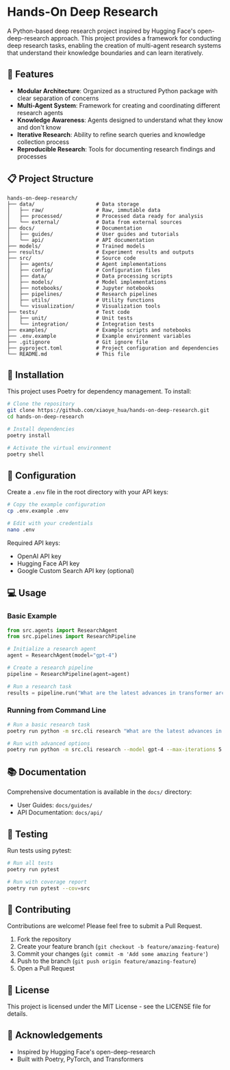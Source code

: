 # Hands-On Deep Research

A Python-based deep research project inspired by Hugging Face's open-deep-research approach. This project provides a framework for conducting deep research tasks, enabling the creation of multi-agent research systems that understand their knowledge boundaries and can learn iteratively.

## 🚀 Features

- **Modular Architecture**: Organized as a structured Python package with clear separation of concerns
- **Multi-Agent System**: Framework for creating and coordinating different research agents
- **Knowledge Awareness**: Agents designed to understand what they know and don't know
- **Iterative Research**: Ability to refine search queries and knowledge collection process
- **Reproducible Research**: Tools for documenting research findings and processes

## 📋 Project Structure

```
hands-on-deep-research/
├── data/                    # Data storage
│   ├── raw/                 # Raw, immutable data
│   ├── processed/           # Processed data ready for analysis
│   └── external/            # Data from external sources
├── docs/                    # Documentation
│   ├── guides/              # User guides and tutorials
│   └── api/                 # API documentation
├── models/                  # Trained models
├── results/                 # Experiment results and outputs
├── src/                     # Source code
│   ├── agents/              # Agent implementations
│   ├── config/              # Configuration files
│   ├── data/                # Data processing scripts
│   ├── models/              # Model implementations
│   ├── notebooks/           # Jupyter notebooks
│   ├── pipelines/           # Research pipelines
│   ├── utils/               # Utility functions
│   └── visualization/       # Visualization tools
├── tests/                   # Test code
│   ├── unit/                # Unit tests
│   └── integration/         # Integration tests
├── examples/                # Example scripts and notebooks
├── .env.example             # Example environment variables
├── .gitignore               # Git ignore file
├── pyproject.toml           # Project configuration and dependencies
└── README.md                # This file
```

## 🔧 Installation

This project uses Poetry for dependency management. To install:

```bash
# Clone the repository
git clone https://github.com/xiaoye_hua/hands-on-deep-research.git
cd hands-on-deep-research

# Install dependencies
poetry install

# Activate the virtual environment
poetry shell
```

## 🔑 Configuration

Create a `.env` file in the root directory with your API keys:

```bash
# Copy the example configuration
cp .env.example .env

# Edit with your credentials
nano .env
```

Required API keys:
- OpenAI API key
- Hugging Face API key
- Google Custom Search API key (optional)

## 💻 Usage

### Basic Example

```python
from src.agents import ResearchAgent
from src.pipelines import ResearchPipeline

# Initialize a research agent
agent = ResearchAgent(model="gpt-4")

# Create a research pipeline
pipeline = ResearchPipeline(agent=agent)

# Run a research task
results = pipeline.run("What are the latest advances in transformer architecture for NLP?")
```

### Running from Command Line

```bash
# Run a basic research task
poetry run python -m src.cli research "What are the latest advances in transformer architecture for NLP?"

# Run with advanced options
poetry run python -m src.cli research --model gpt-4 --max-iterations 5 --output-format json "What are the latest advances in transformer architecture for NLP?"
```

## 📚 Documentation

Comprehensive documentation is available in the `docs/` directory:

- User Guides: `docs/guides/`
- API Documentation: `docs/api/`

## 🧪 Testing

Run tests using pytest:

```bash
# Run all tests
poetry run pytest

# Run with coverage report
poetry run pytest --cov=src
```

## 🤝 Contributing

Contributions are welcome! Please feel free to submit a Pull Request.

1. Fork the repository
2. Create your feature branch (`git checkout -b feature/amazing-feature`)
3. Commit your changes (`git commit -m 'Add some amazing feature'`)
4. Push to the branch (`git push origin feature/amazing-feature`)
5. Open a Pull Request

## 📄 License

This project is licensed under the MIT License - see the LICENSE file for details.

## 🙏 Acknowledgements

- Inspired by Hugging Face's open-deep-research
- Built with Poetry, PyTorch, and Transformers
